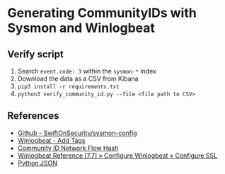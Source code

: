 # Generating CommunityIDs with Sysmon and Winlogbeat

## Verify script
1. Search `event.code: 3` within the `sysmon-*` index
1. Download the data as a CSV from Kibana
1. `pip3 install -r requirements.txt`
1. `python3 verify_community_id.py --file <file path to CSV>`

## References
* [Github - SwiftOnSecurity/sysmon-config](https://github.com/SwiftOnSecurity/sysmon-config)
* [Winlogbeat - Add Tags](https://www.elastic.co/guide/en/beats/winlogbeat/current/add-tags.html)
* [Community ID Network Flow Hash](https://www.elastic.co/guide/en/beats/filebeat/current/community-id.html#community-id)
* [Winlogbeat Reference [7.7] » Configure Winlogbeat » Configure SSL](https://www.elastic.co/guide/en/beats/winlogbeat/current/configuration-ssl.html#_verification_mode)
* [Python JSON](https://www.programiz.com/python-programming/json)